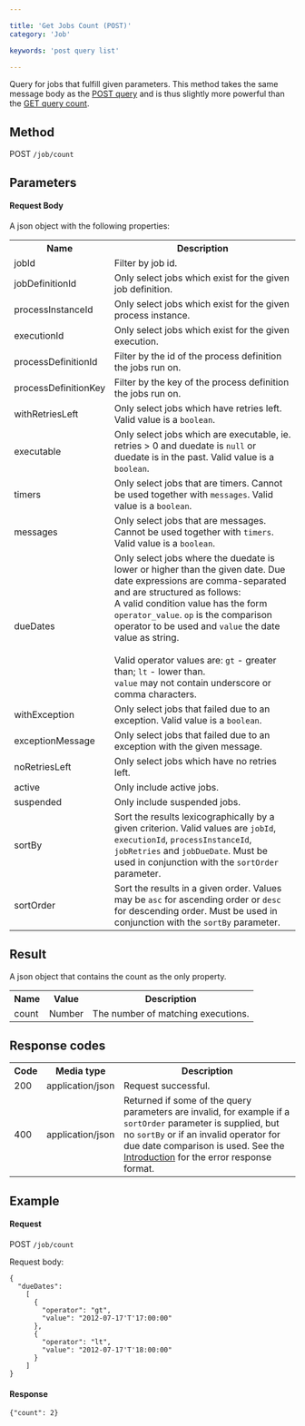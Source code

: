 ```yaml
---

title: 'Get Jobs Count (POST)'
category: 'Job'

keywords: 'post query list'

---
```



Query for jobs that fulfill given parameters. This method takes the same message body as the [POST query](ref:#job-get-jobs-post) and is thus slightly more powerful than the [GET query count](ref:#job-get-jobs-count).


Method
------

POST <code>/job/count</code>


Parameters
----------  
  
#### Request Body

A json object with the following properties:

<table class="table table-striped">
  <tr>
    <th>Name</th>
    <th>Description</th>
  </tr>
  <tr>
    <td>jobId</td>
    <td>Filter by job id.</td>
  </tr>
  <tr>
    <td>jobDefinitionId</td>
    <td>Only select jobs which exist for the given job definition.</td>
  </tr>
  <tr>
    <td>processInstanceId</td>
    <td>Only select jobs which exist for the given process instance.</td>
  </tr>
  <tr>
    <td>executionId</td>
    <td>Only select jobs which exist for the given execution.</td>
  </tr>
  <tr>
    <td>processDefinitionId</td>
    <td>Filter by the id of the process definition the jobs run on.</td>
  </tr>
  <tr>
    <td>processDefinitionKey</td>
    <td>Filter by the key of the process definition the jobs run on.</td>
  </tr>   
  <tr>
    <td>withRetriesLeft</td>
    <td>Only select jobs which have retries left. Valid value is a <code>boolean</code>.</td>
  </tr>
  <tr>
    <td>executable</td>
    <td>Only select jobs which are executable, ie. retries &gt; 0 and duedate is <code>null</code> or duedate is in the past. Valid value is a <code>boolean</code>.</td>
  </tr>
  <tr>
    <td>timers</td>
    <td>Only select jobs that are timers. Cannot be used together with <code>messages</code>. Valid value is a <code>boolean</code>.</td>
  </tr>
  <tr>
    <td>messages</td>
    <td>Only select jobs that are messages. Cannot be used together with <code>timers</code>. Valid value is a <code>boolean</code>.</td>
  </tr>
  <tr>
    <td>dueDates</td>
    <td>Only select jobs where the duedate is lower or higher than the given date.
    Due date expressions are comma-separated and are structured as follows:<br/>
    A valid condition value has the form <code>operator_value</code>.
    <code>op</code> is the comparison operator to be used and <code>value</code> the date value as string.<br/>
    <br/>
    Valid operator values are: <code>gt</code> - greater than; <code>lt</code> - lower than.<br/>
    <code>value</code> may not contain underscore or comma characters.
    </td>
  </tr>
  <tr>
    <td>withException</td>
    <td>Only select jobs that failed due to an exception. Valid value is a <code>boolean</code>.</td>
  </tr>
  <tr>
    <td>exceptionMessage</td>
    <td>Only select jobs that failed due to an exception with the given message.</td>
  </tr>
  <tr>
    <td>noRetriesLeft</td>
    <td>Only select jobs which have no retries left.</td>
  </tr>  
  <tr>
    <td>active</td>
    <td>Only include active jobs.</td>
  </tr>
  <tr>
    <td>suspended</td>
    <td>Only include suspended jobs.</td>
  </tr>    
  <tr>
    <td>sortBy</td>
    <td>Sort the results lexicographically by a given criterion. Valid values are
    <code>jobId</code>, <code>executionId</code>, <code>processInstanceId</code>, <code>jobRetries</code> and <code>jobDueDate</code>.
    Must be used in conjunction with the <code>sortOrder</code> parameter.</td>
  </tr>  
  <tr>
    <td>sortOrder</td>
    <td>Sort the results in a given order. Values may be <code>asc</code> for ascending order or <code>desc</code> for descending order.
    Must be used in conjunction with the <code>sortBy</code> parameter.</td>
  </tr>
</table>


Result
------

A json object that contains the count as the only property.

<table class="table table-striped">
  <tr>
    <th>Name</th>
    <th>Value</th>
    <th>Description</th>
  </tr>
  <tr>
    <td>count</td>
    <td>Number</td>
    <td>The number of matching executions.</td>
  </tr>
</table>


Response codes
--------------  

<table class="table table-striped">
  <tr>
    <th>Code</th>
    <th>Media type</th>
    <th>Description</th>
  </tr>
  <tr>
    <td>200</td>
    <td>application/json</td>
    <td>Request successful.</td>
  </tr>
  <tr>
    <td>400</td>
    <td>application/json</td>
    <td>Returned if some of the query parameters are invalid, for example if a <code>sortOrder</code> parameter is supplied, but no <code>sortBy</code>
    or if an invalid operator for due date comparison is used. See the <a href="ref:#overview-introduction">Introduction</a> for the error response format.</td>
  </tr>
</table>


Example
-------

#### Request

<!-- TODO: Insert a 'real' example -->
POST <code>/job/count</code>

Request body:

    {
      "dueDates": 
        [
          {
            "operator": "gt",
            "value": "2012-07-17'T'17:00:00"
          },
          {   
            "operator": "lt",
            "value": "2012-07-17'T'18:00:00"
          }
        ]
    }
  
#### Response

    {"count": 2}
